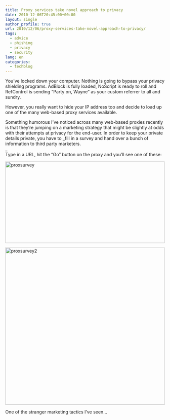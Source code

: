 ```yaml
---
title: Proxy services take novel approach to privacy
date: 2010-12-06T20:45:00+00:00
layout: single
author_profile: true
url: 2010/12/06/proxy-services-take-novel-approach-to-privacy/
tags:
  - advice
  - phishing
  - privacy
  - security
lang: en
categories: 
  - techblog
---
```

You’ve locked down your computer. Nothing is going to bypass your privacy shielding programs. AdBlock is fully loaded, NoScript is ready to roll and RefControl is sending “Party on, Wayne” as your custom referrer to all and sundry.

However, you really want to hide your IP address too and decide to load up one of the many web-based proxy services available.

Something humorous I’ve noticed across many web-based proxies recently is that they’re jumping on a marketing strategy that might be slightly at odds with their attempts at privacy for the end-user. In order to keep your private details private, you have to _fill in a survey and hand over a bunch of information to third party marketers.  
_  
Type in a URL, hit the “Go” button on the proxy and you’ll see one of these:

[<img title="proxsurvey" border="0" alt="proxsurvey" src="http://lh4.ggpht.com/_vaUVXcmC3OI/TP1EYY1h_QI/AAAAAAAADXM/eLD9SUpPJzU/proxsurvey_thumb%5B1%5D.gif?imgmax=800" width="504" height="257" />](http://lh4.ggpht.com/_vaUVXcmC3OI/TP1EVg7cCUI/AAAAAAAADXI/cihl2vrGBBE/s1600-h/proxsurvey%5B3%5D.gif)

[<img title="proxsurvey2" border="0" alt="proxsurvey2" src="http://lh4.ggpht.com/_vaUVXcmC3OI/TP1Eb2erVLI/AAAAAAAADXU/7NFmki4u3Vg/proxsurvey2_thumb%5B1%5D.gif?imgmax=800" width="504" height="496" />](http://lh5.ggpht.com/_vaUVXcmC3OI/TP1EaGQXD0I/AAAAAAAADXQ/4f4jLbLRrr8/s1600-h/proxsurvey2%5B3%5D.gif)

One of the stranger marketing tactics I’ve seen…
